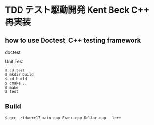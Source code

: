 # TDD テスト駆動開発 Kent Beck C++ 再実装

## how to use Doctest, C++ testing framework

[doctest](https://github.com/onqtam/doctest)

Unit Test
```
$ cd test
$ mkdir build
$ cd build
$ cmake ..
$ make
$ test
```

## Build

```
$ gcc -std=c++17 main.cpp Franc.cpp Dollar.cpp  -lc++ 
```

